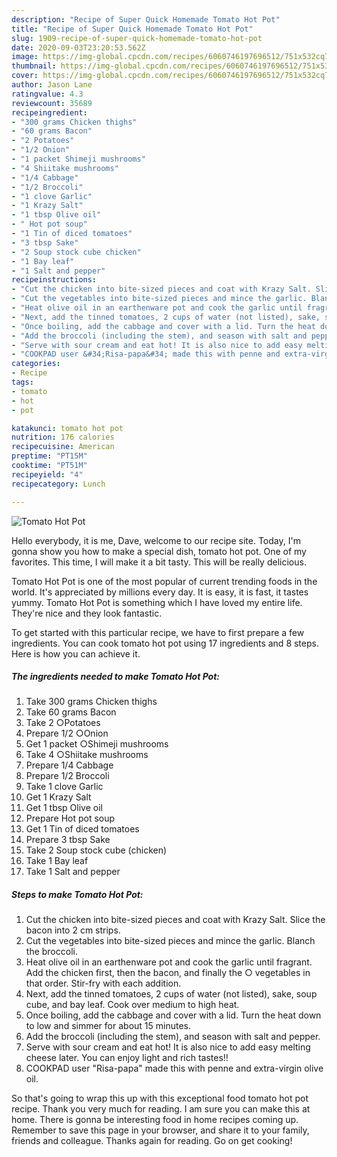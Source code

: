 ```yaml
---
description: "Recipe of Super Quick Homemade Tomato Hot Pot"
title: "Recipe of Super Quick Homemade Tomato Hot Pot"
slug: 1909-recipe-of-super-quick-homemade-tomato-hot-pot
date: 2020-09-03T23:20:53.562Z
image: https://img-global.cpcdn.com/recipes/6060746197696512/751x532cq70/tomato-hot-pot-recipe-main-photo.jpg
thumbnail: https://img-global.cpcdn.com/recipes/6060746197696512/751x532cq70/tomato-hot-pot-recipe-main-photo.jpg
cover: https://img-global.cpcdn.com/recipes/6060746197696512/751x532cq70/tomato-hot-pot-recipe-main-photo.jpg
author: Jason Lane
ratingvalue: 4.3
reviewcount: 35689
recipeingredient:
- "300 grams Chicken thighs"
- "60 grams Bacon"
- "2 Potatoes"
- "1/2 Onion"
- "1 packet Shimeji mushrooms"
- "4 Shiitake mushrooms"
- "1/4 Cabbage"
- "1/2 Broccoli"
- "1 clove Garlic"
- "1 Krazy Salt"
- "1 tbsp Olive oil"
- " Hot pot soup"
- "1 Tin of diced tomatoes"
- "3 tbsp Sake"
- "2 Soup stock cube chicken"
- "1 Bay leaf"
- "1 Salt and pepper"
recipeinstructions:
- "Cut the chicken into bite-sized pieces and coat with Krazy Salt. Slice the bacon into 2 cm strips."
- "Cut the vegetables into bite-sized pieces and mince the garlic. Blanch the broccoli."
- "Heat olive oil in an earthenware pot and cook the garlic until fragrant. Add the chicken first, then the bacon, and finally the ○ vegetables in that order. Stir-fry with each addition."
- "Next, add the tinned tomatoes, 2 cups of water (not listed), sake, soup cube, and bay leaf. Cook over medium to high heat."
- "Once boiling, add the cabbage and cover with a lid. Turn the heat down to low and simmer for about 15 minutes."
- "Add the broccoli (including the stem), and season with salt and pepper."
- "Serve with sour cream and eat hot! It is also nice to add easy melting cheese later. You can enjoy light and rich tastes!!"
- "COOKPAD user &#34;Risa-papa&#34; made this with penne and extra-virgin olive oil."
categories:
- Recipe
tags:
- tomato
- hot
- pot

katakunci: tomato hot pot 
nutrition: 176 calories
recipecuisine: American
preptime: "PT15M"
cooktime: "PT51M"
recipeyield: "4"
recipecategory: Lunch

---
```



![Tomato Hot Pot](https://img-global.cpcdn.com/recipes/6060746197696512/751x532cq70/tomato-hot-pot-recipe-main-photo.jpg)

Hello everybody, it is me, Dave, welcome to our recipe site. Today, I'm gonna show you how to make a special dish, tomato hot pot. One of my favorites. This time, I will make it a bit tasty. This will be really delicious.

Tomato Hot Pot is one of the most popular of current trending foods in the world. It's appreciated by millions every day. It is easy, it is fast, it tastes yummy. Tomato Hot Pot is something which I have loved my entire life. They're nice and they look fantastic.




To get started with this particular recipe, we have to first prepare a few ingredients. You can cook tomato hot pot using 17 ingredients and 8 steps. Here is how you can achieve it.

<!--inarticleads1-->

##### The ingredients needed to make Tomato Hot Pot:

1. Take 300 grams Chicken thighs
1. Take 60 grams Bacon
1. Take 2 ○Potatoes
1. Prepare 1/2 ○Onion
1. Get 1 packet ○Shimeji mushrooms
1. Take 4 ○Shiitake mushrooms
1. Prepare 1/4 Cabbage
1. Prepare 1/2 Broccoli
1. Take 1 clove Garlic
1. Get 1 Krazy Salt
1. Get 1 tbsp Olive oil
1. Prepare  Hot pot soup
1. Get 1 Tin of diced tomatoes
1. Prepare 3 tbsp Sake
1. Take 2 Soup stock cube (chicken)
1. Take 1 Bay leaf
1. Take 1 Salt and pepper




<!--inarticleads2-->

##### Steps to make Tomato Hot Pot:

1. Cut the chicken into bite-sized pieces and coat with Krazy Salt. Slice the bacon into 2 cm strips.
1. Cut the vegetables into bite-sized pieces and mince the garlic. Blanch the broccoli.
1. Heat olive oil in an earthenware pot and cook the garlic until fragrant. Add the chicken first, then the bacon, and finally the ○ vegetables in that order. Stir-fry with each addition.
1. Next, add the tinned tomatoes, 2 cups of water (not listed), sake, soup cube, and bay leaf. Cook over medium to high heat.
1. Once boiling, add the cabbage and cover with a lid. Turn the heat down to low and simmer for about 15 minutes.
1. Add the broccoli (including the stem), and season with salt and pepper.
1. Serve with sour cream and eat hot! It is also nice to add easy melting cheese later. You can enjoy light and rich tastes!!
1. COOKPAD user &#34;Risa-papa&#34; made this with penne and extra-virgin olive oil.




So that's going to wrap this up with this exceptional food tomato hot pot recipe. Thank you very much for reading. I am sure you can make this at home. There is gonna be interesting food in home recipes coming up. Remember to save this page in your browser, and share it to your family, friends and colleague. Thanks again for reading. Go on get cooking!
